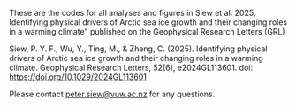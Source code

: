 These are the codes for all analyses and figures in Siew et al. 2025, Identifying physical drivers of Arctic sea ice growth and their changing roles in a warming climate" published on the Geophysical Research Letters (GRL) 

Siew, P. Y. F., Wu, Y., Ting, M., & Zheng, C. (2025). Identifying physical drivers of Arctic sea ice growth and their changing roles in a warming climate. Geophysical Research Letters, 52(6), e2024GL113601.
doi: https://doi.org/10.1029/2024GL113601

Please contact peter.siew@vuw.ac.nz for any questions.
